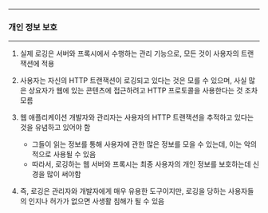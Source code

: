 -----
### 개인 정보 보호
-----
1. 실제 로깅은 서버와 프록시에서 수행하는 관리 기능으로, 모든 것이 사용자의 트랜잭션에 적용
2. 사용자는 자신의 HTTP 트랜잭션이 로깅되고 있다는 것은 모를 수 있으며, 사실 많은 상요자가 웹에 있는 콘텐츠에 접근하려고 HTTP 프로토콜을 사용한다는 것 조차 모름
3. 웹 애플리케이션 개발자와 관리자는 사용자의 HTTP 트랜잭션을 추적하고 있다는 것을 유념하고 있어야 함
   - 그들이 읽는 정보를 통해 사용자에 관한 많은 정보를 모을 수 있는데, 이는 악의적으로 사용될 수 있음
   - 따라서, 로깅하는 웹 서버와 프록시는 최종 사용자의 개인 정보를 보호하는데 신경을 많이 써야함

4. 즉, 로깅은 관리자와 개발자에게 매우 유용한 도구이지만, 로깅을 당하는 사용자들의 인지나 허가가 없으면 사생활 침해가 될 수 있음
